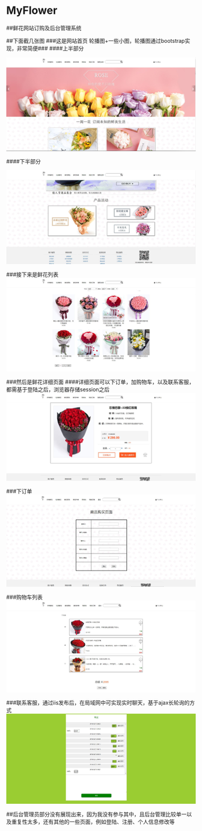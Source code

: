 # MyFlower
##鲜花网站订购及后台管理系统

##下面截几张图
###这是网站首页 轮播图+一些小图，轮播图通过bootstrap实现，非常简便###
####上半部分

![image](https://github.com/ppaa-H/MyFiles/blob/master/%E9%B2%9C%E8%8A%B1%E7%BD%91%E7%AB%99/%E9%A6%96%E9%A1%B5.JPG)

####下半部分

![image](https://github.com/ppaa-H/MyFiles/blob/master/%E9%B2%9C%E8%8A%B1%E7%BD%91%E7%AB%99/%E9%A6%96%E9%A1%B52.JPG)

###接下来是鲜花列表
![image](https://github.com/ppaa-H/MyFiles/blob/master/%E9%B2%9C%E8%8A%B1%E7%BD%91%E7%AB%99/%E9%B2%9C%E8%8A%B1%E5%88%97%E8%A1%A8.JPG)

###然后是鲜花详细页面
####详细页面可以下订单，加购物车，以及联系客服，都需基于登陆之后，浏览器存储session之后
![image](https://github.com/ppaa-H/MyFiles/blob/master/%E9%B2%9C%E8%8A%B1%E7%BD%91%E7%AB%99/%E9%B2%9C%E8%8A%B1%E8%AF%A6%E7%BB%86%E9%A1%B5.JPG)

###下订单
![image](https://github.com/ppaa-H/MyFiles/blob/master/%E9%B2%9C%E8%8A%B1%E7%BD%91%E7%AB%99/%E4%B8%8B%E5%8D%95%E9%A1%B5%E9%9D%A2.JPG)

###购物车列表
![image](https://github.com/ppaa-H/MyFiles/blob/master/%E9%B2%9C%E8%8A%B1%E7%BD%91%E7%AB%99/%E8%B4%AD%E7%89%A9%E8%BD%A6%E5%88%97%E8%A1%A8.JPG)

###联系客服，通过iis发布后，在局域网中可实现实时聊天，基于ajax长轮询的方式
![image](https://github.com/ppaa-H/MyFiles/blob/master/%E9%B2%9C%E8%8A%B1%E7%BD%91%E7%AB%99/%E5%AE%A2%E6%9C%8D.JPG)


##后台管理员部分没有展现出来，因为我没有参与其中，且后台管理比较单一以及重复性太多，还有其他的一些页面，例如登陆、注册、个人信息修改等
